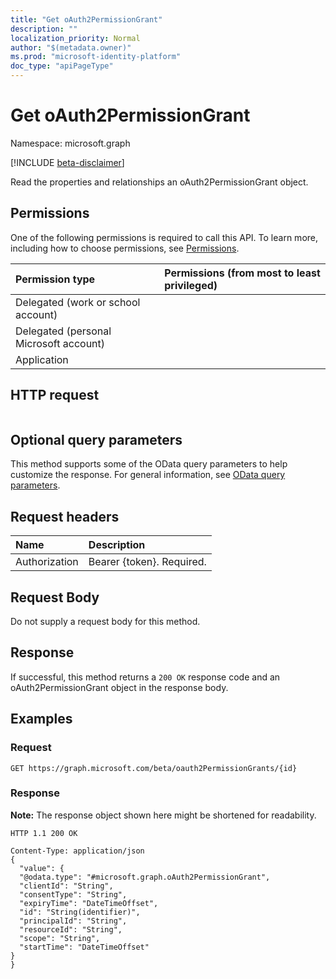 ```yaml
---
title: "Get oAuth2PermissionGrant"
description: ""
localization_priority: Normal
author: "$(metadata.owner)"
ms.prod: "microsoft-identity-platform"
doc_type: "apiPageType"
---
```


# Get oAuth2PermissionGrant

Namespace: microsoft.graph

[!INCLUDE [beta-disclaimer](../../includes/beta-disclaimer.md)]

Read the properties and relationships an oAuth2PermissionGrant object.

## Permissions

One of the following permissions is required to call this API. To learn more, including how to choose permissions, see [Permissions](/graph/permissions-reference).

| Permission type                        | Permissions (from most to least privileged) |
| :------------------------------------- | :------------------------------------------ |
| Delegated (work or school account)     |                                             |
| Delegated (personal Microsoft account) |                                             |
| Application                            |                                             |

## HTTP request

<!-- {
  "blockType": "ignored"
}
-->

```http

```

## Optional query parameters

This method supports some of the OData query parameters to help customize the response. For general information, see [OData query parameters](/graph/query-parameters).

## Request headers

| Name          | Description               |
| :------------ | :------------------------ |
| Authorization | Bearer {token}. Required. |

## Request Body

<!-- Actions and Functions -->

<!-- CRUD Methods -->

Do not supply a request body for this method.

## Response

If successful, this method returns a `200 OK` response code and an oAuth2PermissionGrant object in the response body.

## Examples

### Request

<!-- {
  "blockType": "request",
  "name": "get_oauth2permissiongrant"
}
-->

```http
GET https://graph.microsoft.com/beta/oauth2PermissionGrants/{id}

```

### Response

**Note:** The response object shown here might be shortened for readability.

<!-- {
  "blockType": "response",
  "truncated": true,
  "@odata.type": "Microsoft.DirectoryServices.oAuth2PermissionGrant"
}
-->

```http
HTTP 1.1 200 OK

Content-Type: application/json
{
  "value": {
  "@odata.type": "#microsoft.graph.oAuth2PermissionGrant",
  "clientId": "String",
  "consentType": "String",
  "expiryTime": "DateTimeOffset",
  "id": "String(identifier)",
  "principalId": "String",
  "resourceId": "String",
  "scope": "String",
  "startTime": "DateTimeOffset"
}
}

```
